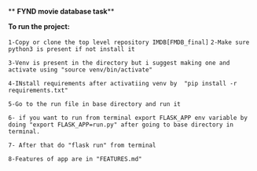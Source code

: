 ** **FYND movie database task****

**To run the project:**

`1-Copy or clone the top level repository IMDB[FMDB_final]`
`2-Make sure python3 is present if not install it`


`3-Venv is present in the directory but i suggest making one and activate using "source venv/bin/activate"`


`4-INstall requirements after activatiing venv by 
 "pip install -r requirements.txt"`
 
 `5-Go to the run file in base directory and run it`
 
 `6- if you want to run from terminal export FLASK_APP env variable by doing "export FLASK_APP=run.py" after going to base directory in terminal.`
 
 `7- After that do "flask run" from terminal`
 
 `8-Features of app are in "FEATURES.md"`
